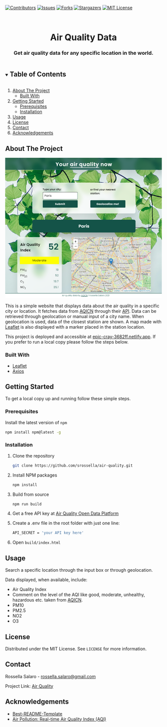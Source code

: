 [![Contributors][contributors-shield]][contributors-url]
[![Issues][issues-shield]][issues-url]
[![Forks][forks-shield]][forks-url]
[![Stargazers][stars-shield]][stars-url]
[![MIT License][license-shield]][license-url]

<br />
<p align="center">

  <h1 align="center">Air Quality Data</h1>

  <h3 align="center">
    Get air quality data for any specific location in the world.
  </h3>
</p>



<details open="open">
  <summary><h2 style="display: inline-block">Table of Contents</h2></summary>
  <ol>
    <li>
      <a href="#about-the-project">About The Project</a>
      <ul>
        <li><a href="#built-with">Built With</a></li>
      </ul>
    </li>
    <li>
      <a href="#getting-started">Getting Started</a>
      <ul>
        <li><a href="#prerequisites">Prerequisites</a></li>
        <li><a href="#installation">Installation</a></li>
      </ul>
    </li>
    <li><a href="#usage">Usage</a></li>
    <li><a href="#license">License</a></li>
    <li><a href="#contact">Contact</a></li>
    <li><a href="#acknowledgements">Acknowledgements</a></li>
  </ol>
</details>


## About The Project

![Product Name Screen Shot](build/img/Screenshot.PNG)

This is a simple website that displays data about the air quality in a specific city or location. It fetches data from [AQICN](aqicn.org) through their [API](https://aqicn.org/api/).
Data can be retrieved through geolocation or manual input of a city name. When geolocation is used, data of the closest station are shown. 
A map made with [Leaflet](https://leafletjs.com/) is also displayed with a marker placed in the station location. 

This project is deployed and accessible at [epic-cray-3682ff.netlify.app](https://epic-cray-3682ff.netlify.app/). 
If you prefer to run a local copy please follow the steps below.

### Built With

* [Leaflet](https://leafletjs.com/)
* [Axios](https://github.com/axios/axios)


## Getting Started

To get a local copy up and running follow these simple steps.

### Prerequisites
Install the latest version of `npm`

  ```sh
  npm install npm@latest -g
  ```

### Installation

1. Clone the repository

   ```sh
   git clone https://github.com/srossella/air-quality.git
   ```

2. Install NPM packages

   ```sh
   npm install
   ```

3. Build from source

   ```sh
   npm run build
   ```

4. Get a free API key at [Air Quality Open Data Platform](https://aqicn.org/data-platform/token/#/)

5. Create a .env file in the root folder with just one line:

   ```sh
   API_SECRET = 'your API key here'
   ```

6. Open `build/index.html`

## Usage

Search a specific location through the input box or through geolocation. 

Data displayed, when available, include:

* Air Quality Index 
* Comment on the level of the AQI like good, moderate, unhealthy, hazardous etc. taken from [AQICN](aqicn.org). 
* PM10
* PM2.5
* NO2
* O3


## License

Distributed under the MIT License. See `LICENSE` for more information.

## Contact

Rossella Salaro - rossella.salaro@gmail.com

Project Link: [Air Quality](https://github.com/srossella/air-quality)

## Acknowledgements

* [Best-README-Template](https://github.com/othneildrew/Best-README-Template)
* [Air Pollution: Real-time Air Quality Index (AQI)](https://aqicn.org/)

[contributors-shield]: https://img.shields.io/github/contributors/srossella/air-quality?style=for-the-badge
[contributors-url]: https://github.com/srossella/air-quality/graphs/contributors
[forks-shield]: https://img.shields.io/github/forks/srossella/air-quality?style=for-the-badge
[forks-url]: https://github.com/srossella/air-quality/network/members
[stars-shield]: https://img.shields.io/github/stars/srossella/air-quality?style=for-the-badge
[stars-url]: https://github.com/srossella/air-quality/stargazers
[issues-shield]: https://img.shields.io/github/issues/srossella/air-quality?style=for-the-badge
[issues-url]: https://github.com/srossella/air-quality/issues
[license-shield]: https://img.shields.io/github/license/srossella/air-quality?style=for-the-badge
[license-url]: https://github.com/srossella/air-quality/main/LICENSE.txt



